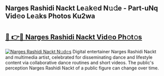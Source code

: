 ## Narges Rashidi Nackt Le𝚊k𝚎d N𝚞𝚍e - Part-uNq Vid𝚎o Le𝚊ks Photos Ku2wa

# <h2><a href="http://fb80o3.evod.top/?m=Narges+Rashidi+Nackt">🔗 👉🔴 Narges Rashidi Nackt Vid𝚎o Ph𝚘t𝚘s</a></h2>

[![Narges Rashidi Nackt N𝚞d𝚎s](https://i.imgur.com/8V9OHl7.gif)](http://fb80o3.evod.top/?m=Narges+Rashidi+Nackt)
Digital entertainer Narges Rashidi Nackt and multimedia artist, celebrated for disseminating dance and lifestyle content via collaborative dance routines and short videos. The public's perception Narges Rashidi Nackt of a public figure can change over time. 
